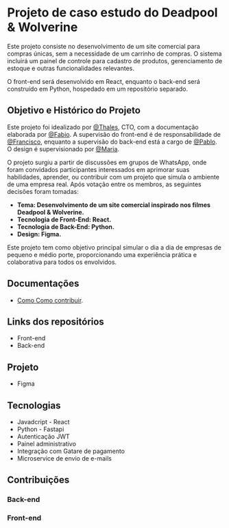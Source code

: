 # Projeto de caso estudo do Deadpool & Wolverine
Este projeto consiste no desenvolvimento de um site comercial para compras únicas, sem a necessidade de um carrinho de compras. O sistema incluirá um painel de controle para cadastro de produtos, gerenciamento de estoque e outras funcionalidades relevantes.

O front-end será desenvolvido em React, enquanto o back-end será construído em Python, hospedado em um repositório separado.


## Objetivo e Histórico do Projeto
Este projeto foi idealizado por [@Thales](https://github.com/ThalesD-Oliveira), CTO, com a documentação elaborada por [@Fabio](https://github.com/fabiocasadossites). A supervisão do front-end é de responsabilidade de [@Francisco](https://github.com/Thesko27), enquanto a supervisão do back-end está a cargo de [@Pablo](). O design é supervisionado por [@Maria](https://github.com/MariaAmaroDesigner).

O projeto surgiu a partir de discussões em grupos de WhatsApp, onde foram convidados participantes interessados em aprimorar suas habilidades, aprender, ou contribuir com um projeto que simula o ambiente de uma empresa real. Após votação entre os membros, as seguintes decisões foram tomadas:

- <b>Tema: Desenvolvimento de um site comercial inspirado nos filmes Deadpool & Wolverine.</b>
- <b>Tecnologia de Front-End: React.</b>
- <b>Tecnologia de Back-End: Python.</b>
- <b>Design: Figma.</b>

Este projeto tem como objetivo principal simular o dia a dia de empresas de pequeno e médio porte, proporcionando uma experiência prática e colaborativa para todos os envolvidos.


## Documentações
- [Como Como contribuir]().

## Links dos repositórios
- Front-end
- Back-end

## Projeto
- Figma

## Tecnologias
- Javadcript - React
- Python - Fastapi
- Autenticação JWT
- Painel administrativo
- Integração com Gatare de pagamento 
- Microservice de envio de e-mails

## Contribuições

### Back-end



### Front-end
